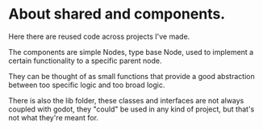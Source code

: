 # About shared and components.

Here there are reused code across projects I've made.

The components are simple Nodes, type base Node, used to implement a certain functionality to
a specific parent node.

They can be thought of as small functions that provide a good abstraction between too specific logic and
too broad logic.

There is also the lib folder, these classes and interfaces are not always coupled with
godot, they "could" be used in any kind of project, but that's not what they're meant for.